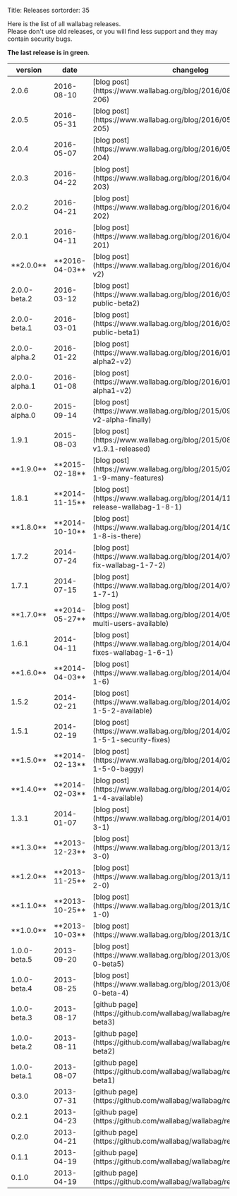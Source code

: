 Title: Releases
sortorder: 35

Here is the list of all wallabag releases.  
Please don't use old releases, or you will find less support and they may contain security bugs.

**The last release is in green**.

<table class="table table-striped table-hover" markdown="1">
  <thead>
    <tr>
      <th>version</th>
      <th>date</th>
      <th>changelog</th>
    </tr>
  </thead>
  <tbody>
    <tr class="success">
      <td>2.0.6</td><td>2016-08-10</td><td>[blog post](https://www.wallabag.org/blog/2016/08/10/wallabag-206)</td></tr>
    <tr>
      <td>2.0.5</td><td>2016-05-31</td><td>[blog post](https://www.wallabag.org/blog/2016/05/31/wallabag-205)</td></tr>
    <tr>
    <tr>
      <td>2.0.4</td><td>2016-05-07</td><td>[blog post](https://www.wallabag.org/blog/2016/05/07/wallabag-204)</td></tr>
    <tr>
    <tr>
      <td>2.0.3</td><td>2016-04-22</td><td>[blog post](https://www.wallabag.org/blog/2016/04/22/wallabag-203)</td></tr>
    <tr>
      <td>2.0.2</td><td>2016-04-21</td><td>[blog post](https://www.wallabag.org/blog/2016/04/21/wallabag-202)</td></tr>
    <tr>
      <td>2.0.1</td><td>2016-04-11</td><td>[blog post](https://www.wallabag.org/blog/2016/04/11/wallabag-201)</td></tr>
    <tr>
      <td>**2.0.0**</td><td>**2016-04-03**</td><td>[blog post](https://www.wallabag.org/blog/2016/04/03/wallabag-v2)</td></tr>
    <tr>
      <td>2.0.0-beta.2</td><td>2016-03-12</td><td>[blog post](https://www.wallabag.org/blog/2016/03/12/wallabag-public-beta2)</td></tr>
    <tr>
      <td>2.0.0-beta.1</td><td>2016-03-01</td><td>[blog post](https://www.wallabag.org/blog/2016/03/01/wallabag-public-beta1)</td></tr>
    <tr>
      <td>2.0.0-alpha.2</td><td>2016-01-22</td><td>[blog post](https://www.wallabag.org/blog/2016/01/22/wallabag-alpha2-v2)</td></tr>
    <tr>
      <td>2.0.0-alpha.1</td><td>2016-01-08</td><td>[blog post](https://www.wallabag.org/blog/2016/01/08/wallabag-alpha1-v2)</td></tr>
    <tr>
      <td>2.0.0-alpha.0</td><td>2015-09-14</td><td>[blog post](https://www.wallabag.org/blog/2015/09/14/wallabag-v2-alpha-finally)</td></tr>
    <tr>
      <td>1.9.1</td><td>2015-08-03</td><td>[blog post](https://www.wallabag.org/blog/2015/08/03/wallabag-v1.9.1-released)</td></tr>
    <tr class="info">
      <td>**1.9.0**</td><td>**2015-02-18**</td><td>[blog post](https://www.wallabag.org/blog/2015/02/18/wallabag-1-9-many-features)</td></tr>
    <tr>
      <td>1.8.1</td><td>**2014-11-15**</td><td>[blog post](https://www.wallabag.org/blog/2014/11/15/new-release-wallabag-1-8-1)</td></tr>
    <tr class="info">
      <td>**1.8.0**</td><td>**2014-10-10**</td><td>[blog post](https://www.wallabag.org/blog/2014/10/10/wallabag-1-8-is-there)</td></tr>
    <tr>
      <td>1.7.2</td><td>2014-07-24</td><td>[blog post](https://www.wallabag.org/blog/2014/07/24/security-fix-wallabag-1-7-2)</td></tr>
    <tr>
      <td>1.7.1</td><td>2014-07-15</td><td>[blog post](https://www.wallabag.org/blog/2014/07/15/wallabag-1-7-1)</td></tr>
    <tr class="info">
      <td>**1.7.0**</td><td>**2014-05-27**</td><td>[blog post](https://www.wallabag.org/blog/2014/05/29/1-7-epub-multi-users-available)</td></tr>
    <tr>
      <td>1.6.1</td><td>2014-04-11</td><td>[blog post](https://www.wallabag.org/blog/2014/04/11/minor-fixes-wallabag-1-6-1)</td></tr>
    <tr class="info">
      <td>**1.6.0**</td><td>**2014-04-03**</td><td>[blog post](https://www.wallabag.org/blog/2014/04/03/wallabag-1-6)</td></tr>
    <tr>
      <td>1.5.2</td><td>2014-02-21</td><td>[blog post](https://www.wallabag.org/blog/2014/02/21/wallabag-1-5-2-available)</td></tr>
    <tr>
      <td>1.5.1</td><td>2014-02-19</td><td>[blog post](https://www.wallabag.org/blog/2014/02/19/wallabag-1-5-1-security-fixes)</td></tr>
    <tr class="info">
      <td>**1.5.0**</td><td>**2014-02-13**</td><td>[blog post](https://www.wallabag.org/blog/2014/02/13/wallabag-1-5-0-baggy)</td></tr>
    <tr class="info">
      <td>**1.4.0**</td><td>**2014-02-03**</td><td>[blog post](https://www.wallabag.org/blog/2014/02/03/wallabag-1-4-available)</td></tr>
    <tr>
      <td>1.3.1</td><td>2014-01-07</td><td>[blog post](https://www.wallabag.org/blog/2014/01/07/poche-1-3-1)</td></tr>
    <tr class="info">
      <td>**1.3.0**</td><td>**2013-12-23**</td><td>[blog post](https://www.wallabag.org/blog/2013/12/23/poche-1-3-0)</td></tr>
    <tr class="info">
      <td>**1.2.0**</td><td>**2013-11-25**</td><td>[blog post](https://www.wallabag.org/blog/2013/11/25/poche-1-2-0)</td></tr>
    <tr class="info">
      <td>**1.1.0**</td><td>**2013-10-25**</td><td>[blog post](https://www.wallabag.org/blog/2013/10/25/poche-1-1-0)</td></tr>
    <tr class="info">
      <td>**1.0.0**</td><td>**2013-10-03**</td><td>[blog post](https://www.wallabag.org/blog/2013/10/03/117)</td></tr>
    <tr>
      <td>1.0.0-beta.5</td><td>2013-09-20</td><td>[blog post](https://www.wallabag.org/blog/2013/09/20/poche-1-0-beta5)</td></tr>
    <tr>
      <td>1.0.0-beta.4</td><td>2013-08-25</td><td>[blog post](https://www.wallabag.org/blog/2013/08/27/poche-1-0-beta-4)</td></tr>
    <tr>
      <td>1.0.0-beta.3</td><td>2013-08-17</td><td>[github page](https://github.com/wallabag/wallabag/releases/tag/1.0-beta3)</td></tr>
    <tr>
      <td>1.0.0-beta.2</td><td>2013-08-11</td><td>[github page](https://github.com/wallabag/wallabag/releases/tag/1.0-beta2)</td></tr>
    <tr>
      <td>1.0.0-beta.1</td><td>2013-08-07</td><td>[github page](https://github.com/wallabag/wallabag/releases/tag/1.0-beta1)</td></tr>
    <tr>
      <td>0.3.0</td><td>2013-07-31</td><td>[github page](https://github.com/wallabag/wallabag/releases/tag/0.3)</td></tr>
    <tr>
      <td>0.2.1</td><td>2013-04-23</td><td>[github page](https://github.com/wallabag/wallabag/releases/tag/0.2.1)</td></tr>
    <tr>
      <td>0.2.0</td><td>2013-04-21</td><td>[github page](https://github.com/wallabag/wallabag/releases/tag/0.2)</td></tr>
    <tr>
      <td>0.1.1</td><td>2013-04-19</td><td>[github page](https://github.com/wallabag/wallabag/releases/tag/0.11)</td></tr>
    <tr>
      <td>0.1.0</td><td>2013-04-19</td><td>[github page](https://github.com/wallabag/wallabag/releases/tag/0.1)</td></tr>
   </tbody>
</table>
